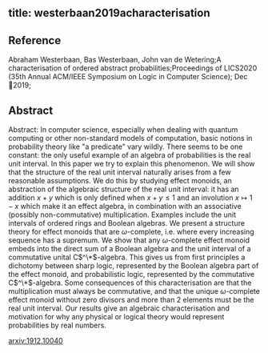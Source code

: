 title: westerbaan2019acharacterisation
---

## Reference

Abraham Westerbaan, Bas Westerbaan, John van de Wetering;A characterisation of ordered abstract probabilities;Proceedings of LICS2020 (35th Annual ACM/IEEE Symposium on Logic in Computer Science); Dec 2019;

## Abstract 

Abstract:  In computer science, especially when dealing with quantum computing or other
non-standard models of computation, basic notions in probability theory like "a
predicate" vary wildly. There seems to be one constant: the only useful example
of an algebra of probabilities is the real unit interval. In this paper we try
to explain this phenomenon. We will show that the structure of the real unit
interval naturally arises from a few reasonable assumptions. We do this by
studying effect monoids, an abstraction of the algebraic structure of the real
unit interval: it has an addition $x+y$ which is only defined when $x+y\leq 1$
and an involution $x\mapsto 1-x$ which make it an effect algebra, in
combination with an associative (possibly non-commutative) multiplication.
Examples include the unit intervals of ordered rings and Boolean algebras.
We present a structure theory for effect monoids that are $\omega$-complete,
i.e. where every increasing sequence has a supremum. We show that any
$\omega$-complete effect monoid embeds into the direct sum of a Boolean algebra
and the unit interval of a commutative unital C$^\*$-algebra. This gives us from
first principles a dichotomy between sharp logic, represented by the Boolean
algebra part of the effect monoid, and probabilistic logic, represented by the
commutative C$^\*$-algebra. Some consequences of this characterisation are that
the multiplication must always be commutative, and that the unique
$\omega$-complete effect monoid without zero divisors and more than 2 elements
must be the real unit interval. Our results give an algebraic characterisation
and motivation for why any physical or logical theory would represent
probabilities by real numbers.

    

[arxiv:1912.10040](https://arxiv.org/abs/1912.10040)
